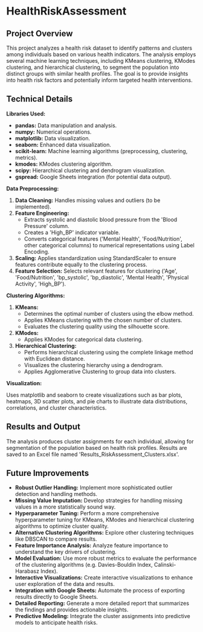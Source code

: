# HealthRiskAssessment
## Project Overview

This project analyzes a health risk dataset to identify patterns and clusters among individuals based on various health indicators. The analysis employs several machine learning techniques, including KMeans clustering, KModes clustering, and hierarchical clustering, to segment the population into distinct groups with similar health profiles. The goal is to provide insights into health risk factors and potentially inform targeted health interventions.

## Technical Details

**Libraries Used:**

*   **pandas:** Data manipulation and analysis.
*   **numpy:** Numerical operations.
*   **matplotlib:** Data visualization.
*   **seaborn:** Enhanced data visualization.
*   **scikit-learn:** Machine learning algorithms (preprocessing, clustering, metrics).
*   **kmodes:** KModes clustering algorithm.
*   **scipy:** Hierarchical clustering and dendrogram visualization.
*   **gspread:** Google Sheets integration (for potential data output).

**Data Preprocessing:**

1.  **Data Cleaning:** Handles missing values and outliers (to be implemented).
2.  **Feature Engineering:**
    *   Extracts systolic and diastolic blood pressure from the 'Blood Pressure' column.
    *   Creates a 'High\_BP' indicator variable.
    *   Converts categorical features ('Mental Health', 'Food/Nutrition', other categorical columns) to numerical representations using Label Encoding.
3.  **Scaling:** Applies standardization using StandardScaler to ensure features contribute equally to the clustering process.
4.  **Feature Selection:** Selects relevant features for clustering ('Age', 'Food/Nutrition', 'bp\_systolic', 'bp\_diastolic', 'Mental Health', 'Physical Activity', 'High\_BP').


**Clustering Algorithms:**

1.  **KMeans:**
    *   Determines the optimal number of clusters using the elbow method.
    *   Applies KMeans clustering with the chosen number of clusters.
    *   Evaluates the clustering quality using the silhouette score.
2.  **KModes:**
    *   Applies KModes for categorical data clustering.
3.  **Hierarchical Clustering:**
    *   Performs hierarchical clustering using the complete linkage method with Euclidean distance.
    *   Visualizes the clustering hierarchy using a dendrogram.
    *   Applies Agglomerative Clustering to group data into clusters.

**Visualization:**

Uses matplotlib and seaborn to create visualizations such as bar plots, heatmaps, 3D scatter plots, and pie charts to illustrate data distributions, correlations, and cluster characteristics.


## Results and Output

The analysis produces cluster assignments for each individual, allowing for segmentation of the population based on health risk profiles.  Results are saved to an Excel file named 'Results\_RiskAssessment\_Clusters.xlsx'.


## Future Improvements

*   **Robust Outlier Handling:** Implement more sophisticated outlier detection and handling methods.
*   **Missing Value Imputation:** Develop strategies for handling missing values in a more statistically sound way.
*   **Hyperparameter Tuning:** Perform a more comprehensive hyperparameter tuning for KMeans, KModes and hierarchical clustering algorithms to optimize cluster quality.
*   **Alternative Clustering Algorithms:** Explore other clustering techniques like DBSCAN to compare results.
*   **Feature Importance Analysis:** Analyze feature importance to understand the key drivers of clustering.
*   **Model Evaluation:** Use more robust metrics to evaluate the performance of the clustering algorithms (e.g. Davies-Bouldin Index, Calinski-Harabasz Index).
*   **Interactive Visualizations:** Create interactive visualizations to enhance user exploration of the data and results.
*   **Integration with Google Sheets:** Automate the process of exporting results directly to Google Sheets.
*   **Detailed Reporting:** Generate a more detailed report that summarizes the findings and provides actionable insights.
*   **Predictive Modeling:** Integrate the cluster assignments into predictive models to anticipate health risks.


